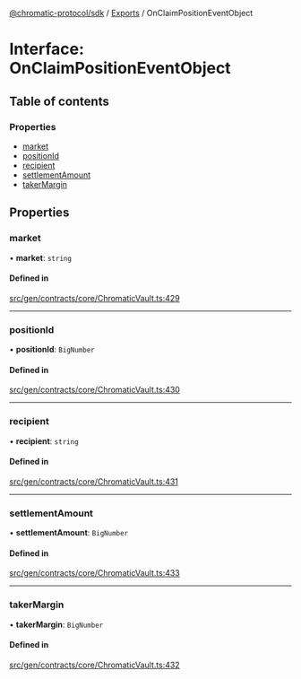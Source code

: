 [@chromatic-protocol/sdk](../README.md) / [Exports](../modules.md) / OnClaimPositionEventObject

# Interface: OnClaimPositionEventObject

## Table of contents

### Properties

- [market](OnClaimPositionEventObject.md#market)
- [positionId](OnClaimPositionEventObject.md#positionid)
- [recipient](OnClaimPositionEventObject.md#recipient)
- [settlementAmount](OnClaimPositionEventObject.md#settlementamount)
- [takerMargin](OnClaimPositionEventObject.md#takermargin)

## Properties

### market

• **market**: `string`

#### Defined in

[src/gen/contracts/core/ChromaticVault.ts:429](https://github.com/chromatic-protocol/sdk/blob/27c8c90/src/gen/contracts/core/ChromaticVault.ts#L429)

___

### positionId

• **positionId**: `BigNumber`

#### Defined in

[src/gen/contracts/core/ChromaticVault.ts:430](https://github.com/chromatic-protocol/sdk/blob/27c8c90/src/gen/contracts/core/ChromaticVault.ts#L430)

___

### recipient

• **recipient**: `string`

#### Defined in

[src/gen/contracts/core/ChromaticVault.ts:431](https://github.com/chromatic-protocol/sdk/blob/27c8c90/src/gen/contracts/core/ChromaticVault.ts#L431)

___

### settlementAmount

• **settlementAmount**: `BigNumber`

#### Defined in

[src/gen/contracts/core/ChromaticVault.ts:433](https://github.com/chromatic-protocol/sdk/blob/27c8c90/src/gen/contracts/core/ChromaticVault.ts#L433)

___

### takerMargin

• **takerMargin**: `BigNumber`

#### Defined in

[src/gen/contracts/core/ChromaticVault.ts:432](https://github.com/chromatic-protocol/sdk/blob/27c8c90/src/gen/contracts/core/ChromaticVault.ts#L432)
